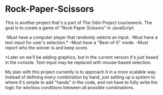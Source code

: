 # Rock-Paper-Scissors
This is another project that's a part of The Odin Project coursework. The goal is to create a game of "Rock Paper Scissors" in JavaScript. 

-Must have a computer player that randomly selects an input.
-Must have a text-input for user's selection.*
-Must have a "Best-of-5" mode.
-Must report who the winner is and keep score. 

*Later on we'll be adding graphics, but in the current version it's just based in the console. Text-input may be replaced with mouse-based selection.


My plan with this project currently is to approach it in a more scalable way. Instead of defining every combination by hand, just setting up a system to where it's simple to add "hands" in the code, and not have to fully write the logic for win/loss conditions between all possible combinations.